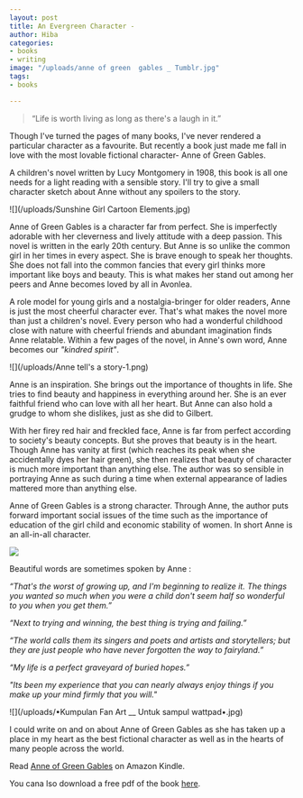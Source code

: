 ```yaml
---
layout: post
title: An Evergreen Character -
author: Hiba
categories:
- books
- writing
image: "/uploads/anne of green  gables _ Tumblr.jpg"
tags:
- books

---
```

> “Life is worth living as long as there's a laugh in it.”

Though  I've turned the pages of many books, I've never rendered a particular character as a favourite. But recently a book just made me fall in love with the most lovable fictional character- Anne of Green Gables.

A children's novel written by Lucy Montgomery in 1908, this book is all one needs for a light reading with a sensible story. I'll try to give a small character sketch about Anne without any spoilers to the story.

![](/uploads/Sunshine Girl Cartoon Elements.jpg)

Anne of Green Gables is a character far from perfect. She is imperfectly adorable with her cleverness and lively attitude with a deep passion. This novel is written in the early 20th century. But Anne is so unlike the common girl in her times in every aspect. She is brave enough to speak her thoughts. She does not fall into the common fancies that every girl thinks more important like boys and beauty. This is what makes her stand out among her peers and Anne becomes loved by all in Avonlea.

A role model for young girls and a nostalgia-bringer for older readers, Anne is just the most cheerful character ever. That's what makes the novel more than just a children's novel. Every person who had a wonderful childhood close with nature with cheerful friends and abundant imagination finds Anne relatable. Within a few pages of the novel, in Anne's own word, Anne becomes our _"kindred spirit"_.

![](/uploads/Anne tell's a story-1.png)

Anne is an inspiration. She brings out the importance of thoughts in life. She tries to find beauty and happiness in everything around her. She is an ever faithful friend who can love with all her heart. But Anne can also hold a grudge to whom she dislikes, just as she did to Gilbert.

With her firey red hair and freckled face, Anne is far from perfect according to society's beauty concepts. But she proves that beauty is in the heart. Though Anne has vanity at first (which reaches its peak when she accidentally dyes her hair green), she then realizes that beauty of character is much more important than anything else. The author was so sensible in portraying Anne as such during a time when external appearance of ladies mattered more than anything else.

Anne of Green Gables is a strong character. Through Anne, the author puts forward important social issues of the time such as the importance of education of the girl child and economic stability of women. In  short Anne is an all-in-all character.

![](/uploads/🌺.jpg)

Beautiful words are sometimes spoken by Anne :

_“That's the worst of growing up, and I'm beginning to realize it. The things you wanted so much when you were a child don't seem half so wonderful to you when you get them.”_

_“Next to trying and winning, the best thing is trying and failing.”_

_“The world calls them its singers and poets and artists and storytellers; but they are just people who have never forgotten the way to fairyland.”_

_“My life is a perfect graveyard of buried hopes.”_

_"Its been my experience that you can nearly always enjoy things if you make up your mind firmly that you will."_

![](/uploads/•Kumpulan Fan Art __ Untuk sampul wattpad•.jpg)

I could write on and on about Anne of Green Gables as she has taken up a place in my heart as the best fictional character as well as in the hearts of many people across the world.

Read [Anne of Green Gables](https://www.amazon.com/Anne-Green-Gables-AmazonClassics-Montgomery-ebook/dp/B073QRGDCW) on Amazon Kindle.

You cana lso download a free pdf of the book [here](https://www.planetebook.com/anne-of-green-gables/).